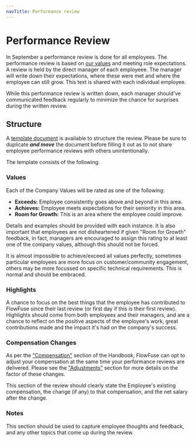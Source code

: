 ```yaml
---
navTitle: Performance review
---
```


# Performance Review

In September a performance review is done for all employees. The performance
review is based on [our values](../company/values) and meeting role
expectations. A review is held by the direct manager of each employeee. The
manager will write down their expectations, where these were met and where the
employee can still grow. This text is shared with each individual employee.

While this performance review is written down, each manager should've communicated
feedback regularly to minimize the chance for surprises during the written review.

## Structure

A [template document](https://docs.google.com/document/d/1E_Ni5kIcgRAvx9ZxFECOxJkFzzvDoUSpb5YfzKd1zCk/) is available to structure the review.
Please be sure to duplicate ***and move*** the document before filling it out as to not share employee performance reviews with others unintentionally.

The template consists of the following:

### Values

Each of the Company Values will be rated as one of the following:

- **Exceeds:** Employee consistently goes above and beyond in this area.
- **Achieves:** Employee meets expectations for their seniority in this area.
- **Room for Growth:** This is an area where the employee could improve.

Details and examples should be provided with each instance. It is also important that employees are not disheartened
if given "Room for Growth" feedback, in fact, managers are encouraged to assign this rating to at least one of the
company values, although this should not be forced.

It is almost impossible to achieve/exceed all values perfectly, sometimes particular employees are more focus on
customer/community engagement, others may be more focussed on specific technical requirements. This is normal and should be embraced.

### Highlights

A chance to focus on the best things that the employee has contributed to FlowFuse since their last review (or first day
if this is their first review). Highlights should come from both employees and their managers, and are a chance to reflect
on the positive aspects of the employee's work, great contributions made and the impact it's had on the company's success.

### Compensation Changes

As per the ["Compensation"](../peopleops/compensation) section of the Handbook, FlowFuse can opt to adjust your compensation
at the same time your performance reviews are delivered. Please see the ["Adjustments"](../peopleops/compensation#adjustment)
section for more details on the factor of these changes.

This section of the review should clearly state the Employee's existing compensation, the change (if any) to that compensation, and the net
salary after the change.

### Notes

This section should be used to capture employee thoughts and feedback, and any other topics that come up during the review.
